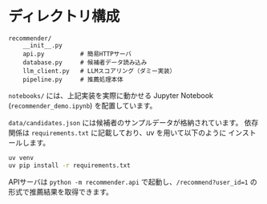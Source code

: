 # ディレクトリ構成

```
recommender/
    __init__.py
    api.py          # 簡易HTTPサーバ
    database.py     # 候補者データ読み込み
    llm_client.py   # LLMスコアリング（ダミー実装）
    pipeline.py     # 推薦処理本体
```


`notebooks/` には、上記実装を実際に動かせる Jupyter Notebook (`recommender_demo.ipynb`) を配置しています。

`data/candidates.json` には候補者のサンプルデータが格納されています。
依存関係は `requirements.txt` に記載しており、uv を用いて以下のように
インストールします。

```bash
uv venv
uv pip install -r requirements.txt
```

APIサーバは `python -m recommender.api` で起動し、`/recommend?user_id=1` の
形式で推薦結果を取得できます。
